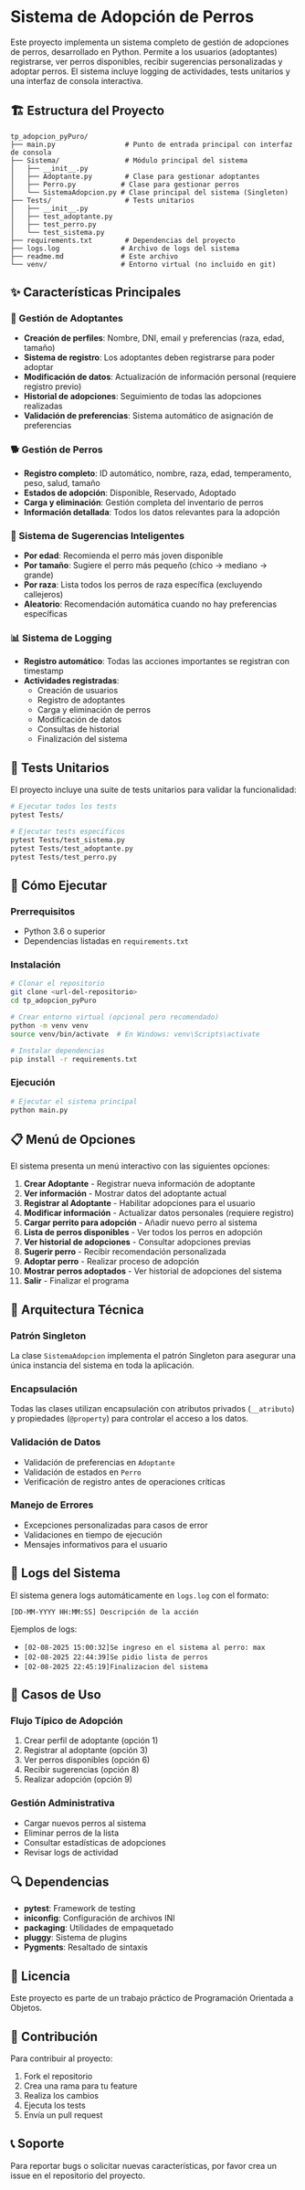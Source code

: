 # Sistema de Adopción de Perros

Este proyecto implementa un sistema completo de gestión de adopciones de perros, desarrollado en Python. Permite a los usuarios (adoptantes) registrarse, ver perros disponibles, recibir sugerencias personalizadas y adoptar perros. El sistema incluye logging de actividades, tests unitarios y una interfaz de consola interactiva.

## 🏗️ Estructura del Proyecto

```
tp_adopcion_pyPuro/
├── main.py                 # Punto de entrada principal con interfaz de consola
├── Sistema/                # Módulo principal del sistema
│   ├── __init__.py
│   ├── Adoptante.py        # Clase para gestionar adoptantes
│   ├── Perro.py           # Clase para gestionar perros
│   └── SistemaAdopcion.py # Clase principal del sistema (Singleton)
├── Tests/                  # Tests unitarios
│   ├── __init__.py
│   ├── test_adoptante.py
│   ├── test_perro.py
│   └── test_sistema.py
├── requirements.txt        # Dependencias del proyecto
├── logs.log               # Archivo de logs del sistema
├── readme.md              # Este archivo
└── venv/                  # Entorno virtual (no incluido en git)
```

## ✨ Características Principales

### 🔐 Gestión de Adoptantes
- **Creación de perfiles**: Nombre, DNI, email y preferencias (raza, edad, tamaño)
- **Sistema de registro**: Los adoptantes deben registrarse para poder adoptar
- **Modificación de datos**: Actualización de información personal (requiere registro previo)
- **Historial de adopciones**: Seguimiento de todas las adopciones realizadas
- **Validación de preferencias**: Sistema automático de asignación de preferencias

### 🐕 Gestión de Perros
- **Registro completo**: ID automático, nombre, raza, edad, temperamento, peso, salud, tamaño
- **Estados de adopción**: Disponible, Reservado, Adoptado
- **Carga y eliminación**: Gestión completa del inventario de perros
- **Información detallada**: Todos los datos relevantes para la adopción

### 🎯 Sistema de Sugerencias Inteligentes
- **Por edad**: Recomienda el perro más joven disponible
- **Por tamaño**: Sugiere el perro más pequeño (chico → mediano → grande)
- **Por raza**: Lista todos los perros de raza específica (excluyendo callejeros)
- **Aleatorio**: Recomendación automática cuando no hay preferencias específicas

### 📊 Sistema de Logging
- **Registro automático**: Todas las acciones importantes se registran con timestamp
- **Actividades registradas**:
  - Creación de usuarios
  - Registro de adoptantes
  - Carga y eliminación de perros
  - Modificación de datos
  - Consultas de historial
  - Finalización del sistema

## 🧪 Tests Unitarios

El proyecto incluye una suite de tests unitarios para validar la funcionalidad:

```bash
# Ejecutar todos los tests
pytest Tests/

# Ejecutar tests específicos
pytest Tests/test_sistema.py
pytest Tests/test_adoptante.py
pytest Tests/test_perro.py
```

## 🚀 Cómo Ejecutar

### Prerrequisitos
- Python 3.6 o superior
- Dependencias listadas en `requirements.txt`

### Instalación
```bash
# Clonar el repositorio
git clone <url-del-repositorio>
cd tp_adopcion_pyPuro

# Crear entorno virtual (opcional pero recomendado)
python -m venv venv
source venv/bin/activate  # En Windows: venv\Scripts\activate

# Instalar dependencias
pip install -r requirements.txt
```

### Ejecución
```bash
# Ejecutar el sistema principal
python main.py
```

## 📋 Menú de Opciones

El sistema presenta un menú interactivo con las siguientes opciones:

1. **Crear Adoptante** - Registrar nueva información de adoptante
2. **Ver información** - Mostrar datos del adoptante actual
3. **Registrar al Adoptante** - Habilitar adopciones para el usuario
4. **Modificar información** - Actualizar datos personales (requiere registro)
5. **Cargar perrito para adopción** - Añadir nuevo perro al sistema
6. **Lista de perros disponibles** - Ver todos los perros en adopción
7. **Ver historial de adopciones** - Consultar adopciones previas
8. **Sugerir perro** - Recibir recomendación personalizada
9. **Adoptar perro** - Realizar proceso de adopción
10. **Mostrar perros adoptados** - Ver historial de adopciones del sistema
11. **Salir** - Finalizar el programa

## 🔧 Arquitectura Técnica

### Patrón Singleton
La clase `SistemaAdopcion` implementa el patrón Singleton para asegurar una única instancia del sistema en toda la aplicación.

### Encapsulación
Todas las clases utilizan encapsulación con atributos privados (`__atributo`) y propiedades (`@property`) para controlar el acceso a los datos.

### Validación de Datos
- Validación de preferencias en `Adoptante`
- Validación de estados en `Perro`
- Verificación de registro antes de operaciones críticas

### Manejo de Errores
- Excepciones personalizadas para casos de error
- Validaciones en tiempo de ejecución
- Mensajes informativos para el usuario

## 📝 Logs del Sistema

El sistema genera logs automáticamente en `logs.log` con el formato:
```
[DD-MM-YYYY HH:MM:SS] Descripción de la acción
```

Ejemplos de logs:
- `[02-08-2025 15:00:32]Se ingreso en el sistema al perro: max`
- `[02-08-2025 22:44:39]Se pidio lista de perros`
- `[02-08-2025 22:45:19]Finalizacion del sistema`

## 🎯 Casos de Uso

### Flujo Típico de Adopción
1. Crear perfil de adoptante (opción 1)
2. Registrar al adoptante (opción 3)
3. Ver perros disponibles (opción 6)
4. Recibir sugerencias (opción 8)
5. Realizar adopción (opción 9)

### Gestión Administrativa
- Cargar nuevos perros al sistema
- Eliminar perros de la lista
- Consultar estadísticas de adopciones
- Revisar logs de actividad

## 🔍 Dependencias

- **pytest**: Framework de testing
- **iniconfig**: Configuración de archivos INI
- **packaging**: Utilidades de empaquetado
- **pluggy**: Sistema de plugins
- **Pygments**: Resaltado de sintaxis

## 📄 Licencia

Este proyecto es parte de un trabajo práctico de Programación Orientada a Objetos.

## 🤝 Contribución

Para contribuir al proyecto:
1. Fork el repositorio
2. Crea una rama para tu feature
3. Realiza los cambios
4. Ejecuta los tests
5. Envía un pull request

## 📞 Soporte

Para reportar bugs o solicitar nuevas características, por favor crea un issue en el repositorio del proyecto. 